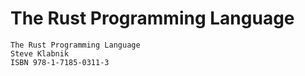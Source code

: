 # The Rust Programming Language

```
The Rust Programming Language
Steve Klabnik
ISBN 978-1-7185-0311-3
```